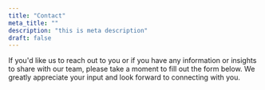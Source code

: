 ```yaml
---
title: "Contact"
meta_title: ""
description: "this is meta description"
draft: false
---
```


If you'd like us to reach out to you or if you have any information or insights to share with our team, please take a moment to fill out the form below. We greatly appreciate your input and look forward to connecting with you.
